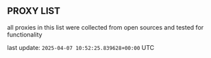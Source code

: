 ## PROXY LIST

all proxies in this list were collected from open sources and tested for functionality

last update: `2025-04-07 10:52:25.839628+00:00` UTC